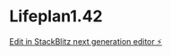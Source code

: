 # Lifeplan1.42

[Edit in StackBlitz next generation editor ⚡️](https://stackblitz.com/~/github.com/y-yuma/Lifeplan1.42)